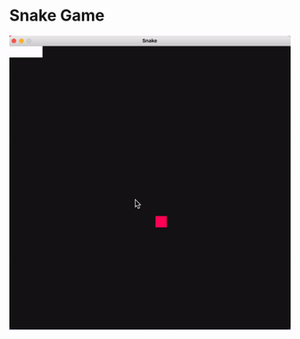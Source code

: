# Snake Game

![Snake Gameplay](https://github.com/RahulPatelme/SnakeGame-Processing/blob/master/Snake.gif)
